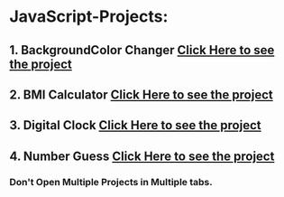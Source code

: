 # JavaScript-Projects:

## 1. BackgroundColor Changer [Click Here to see the project](https://gouravkundu7370.github.io/JavaScript-Projects/BackgroundColorChanger)

## 2. BMI Calculator [Click Here to see the project](https://gouravkundu7370.github.io/JavaScript-Projects/BMI_Calculator)

## 3. Digital Clock [Click Here to see the project](https://gouravkundu7370.github.io/JavaScript-Projects/DigitalClock)

## 4. Number Guess [Click Here to see the project](https://gouravkundu7370.github.io/JavaScript-Projects/NumberGuess)

### **Don't Open Multiple Projects in Multiple tabs**.
